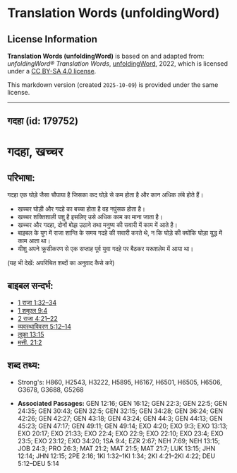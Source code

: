 # Translation Words (unfoldingWord)

## License Information

**Translation Words (unfoldingWord)** is based on and adapted from: _unfoldingWord® Translation Words_, [unfoldingWord](https://unfoldingword.org/utw), 2022, which is licensed under a [CC BY-SA 4.0 license](https://creativecommons.org/licenses/by-sa/4.0/legalcode.en).

This markdown version (created `2025-10-09`) is provided under the same license.



--------------------------------

## गदहा (id: 179752)

गदहा, खच्चर
===========

परिभाषा:
--------

गदहा एक घोड़े जैसा चौपाया है जिसका कद घोड़े से कम होता है और कान अधिक लंबे होते हैं।

* खच्चर घोड़ी और गदहे का बच्चा होता है वह नपुंसक होता है।
* खच्चर शक्तिशाली पशु है इसलिए उसे अधिक काम का माना जाता है।
* खच्चर और गदहा, दोनों बोझ उठाने तथा मनुष्य की सवारी में काम में आते है।
* बाइबल के युग में राजा शान्ति के समय गदहे की सवारी करते थे, न कि घोड़े की क्योंकि घोड़ा युद्ध में काम आता था।
* यीशु अपने क्रूसीकरण से एक सप्ताह पूर्व युवा गदहे पर बैठकर यरूशलेम में आया था।

(यह भी देखें: अपरिचित शब्दों का अनुवाद कैसे करे)

बाइबल सन्दर्भ:
--------------

* [1 राजा 1:32–34](https://ref.ly/1Kgs0:0)
* [1 शमूएल 9:4](https://ref.ly/1Sam0:0)
* [2 राजा 4:21–22](https://ref.ly/2Kgs0:0)
* [व्यवस्थाविवरण 5:12–14](https://ref.ly/Deut5:12-Deut5:14)
* [लूका 13:15](https://ref.ly/Luke13:15)
* [मत्ती. 21:2](https://ref.ly/Matt21:2)

शब्द तथ्य:
----------

* Strong's: H860, H2543, H3222, H5895, H6167, H6501, H6505, H6506, G3678, G3688, G5268

* **Associated Passages:** GEN 12:16; GEN 16:12; GEN 22:3; GEN 22:5; GEN 24:35; GEN 30:43; GEN 32:5; GEN 32:15; GEN 34:28; GEN 36:24; GEN 42:26; GEN 42:27; GEN 43:18; GEN 43:24; GEN 44:3; GEN 44:13; GEN 45:23; GEN 47:17; GEN 49:11; GEN 49:14; EXO 4:20; EXO 9:3; EXO 13:13; EXO 20:17; EXO 21:33; EXO 22:4; EXO 22:9; EXO 22:10; EXO 23:4; EXO 23:5; EXO 23:12; EXO 34:20; 1SA 9:4; EZR 2:67; NEH 7:69; NEH 13:15; JOB 24:3; PRO 26:3; MAT 21:2; MAT 21:5; MAT 21:7; LUK 13:15; JHN 12:14; JHN 12:15; 2PE 2:16; 1KI 1:32–1KI 1:34; 2KI 4:21–2KI 4:22; DEU 5:12–DEU 5:14

